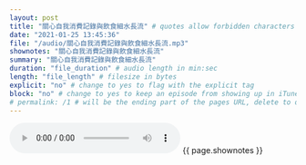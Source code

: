 ```yaml
---
layout: post
title: "關心自我消費記錄與飲食細水長流" # quotes allow forbidden characters like the colon
date: "2021-01-25 13:45:36"
file: "/audio/關心自我消費記錄與飲食細水長流.mp3"
shownotes: "關心自我消費記錄與飲食細水長流"
summary: "關心自我消費記錄與飲食細水長流"
duration: "file_duration" # audio length in min:sec
length: "file_length" # filesize in bytes
explicit: "no" # change to yes to flag with the explicit tag
block: "no" # change to yes to keep an episode from showing up in iTunes
# permalink: /1 # will be the ending part of the pages URL, delete to default to the title
---
```


<audio controls>
<source src="{{site.url}}{{site.baseurl}}{{ page.file }}" type="audio/x-mp3">
Your browser does not support the audio element.
</audio>
{{ page.shownotes }}
